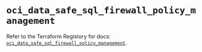 # `oci_data_safe_sql_firewall_policy_management`

Refer to the Terraform Registory for docs: [`oci_data_safe_sql_firewall_policy_management`](https://registry.terraform.io/providers/oracle/oci/6.18.0/docs/resources/data_safe_sql_firewall_policy_management).
